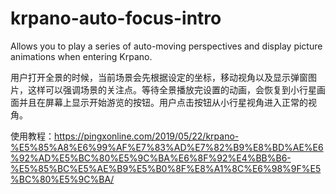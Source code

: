 # krpano-auto-focus-intro
Allows you to play a series of auto-moving perspectives and display picture animations when entering Krpano.


用户打开全景的时候，当前场景会先根据设定的坐标，移动视角以及显示弹窗图片，这样可以强调场景的关注点。等待全景播放完设置的动画，会恢复到小行星画面并且在屏幕上显示开始游览的按钮。用户点击按钮从小行星视角进入正常的视角。

使用教程：https://pingxonline.com/2019/05/22/krpano-%E5%85%A8%E6%99%AF%E7%83%AD%E7%82%B9%E8%BD%AE%E6%92%AD%E5%BC%80%E5%9C%BA%E6%8F%92%E4%BB%B6-%E5%85%BC%E5%AE%B9%E5%B0%8F%E8%A1%8C%E6%98%9F%E5%BC%80%E5%9C%BA/
